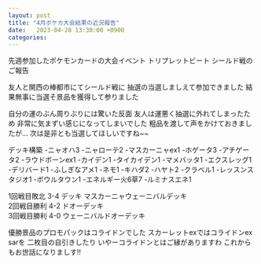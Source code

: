 ```yaml
---
layout: post
title: "4月ポケカ大会結果の近況報告"
date:   2023-04-28 13:30:00 +0900
categories:
---
```

先週参加したポケモンカードの大会イベント
トリプレットビート シールド戦のご報告

友人と関西の棒都市にてシールド戦に
抽選の当選しましえて参加できました
結果無事に当選そ景品を獲得して参りました

自分の運のぶん周りぶりには驚いた反面
友人は運悪く抽選に外れてしまったため
非常に気まずい感じになってしまいでした
粗品を渡して声をかけておきましたが...
次は是非とも当選してほしいですね~~

デッキ構築
-ニャオハ3
-ニャローテ2
-マスカーニャex1
-ホゲータ3
-アチゲータ2
-ラウドボーンex1
-カイデン1
-タイカイデン1
-マメバッタ1
-エクスレッグ1
-デリバード1
-ふしぎなアメ1
-ネモ1
-キハダ2
-ハヤト2
-クラベル1
-レッスンスタジオ1
-ボウルタウン1
-エネルギー火6草7
-ルミナスエネ1

1回戦目敗北 3-4	デッキ マスカーニャウェーニバルデッキ  
2回戦目勝利 4-2	ドオーデッキ  
3回戦目勝利	4-0	ウェーニバルドオーデッキ  

優勝景品のプロモパックはコライドンでした
スカーレットexではコライドンex sarを
二枚目の自引きしたり
いやーコライドンとはご縁がありますわ
これからもお世話になりましす!!